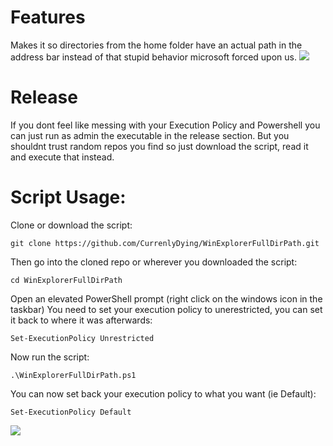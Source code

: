 # Features

Makes it so directories from the home folder have an actual path in the address bar instead of that stupid behavior microsoft forced upon us.
[![](https://media.discordapp.net/attachments/868056405523980318/1150275244242767943/2023-09-10_05h42_31.gif)](http://https://media.discordapp.net/attachments/868056405523980318/1150275244242767943/2023-09-10_05h42_31.gif)

# Release

If you dont feel like messing with your Execution Policy and Powershell you can just run as admin the executable in the release section.
But you shouldnt trust random repos you find so just download the script, read it and execute that instead.

# Script Usage:

Clone or download the script:

`git clone https://github.com/CurrenlyDying/WinExplorerFullDirPath.git`

Then go into the cloned repo or wherever you downloaded the script:

`cd WinExplorerFullDirPath`

Open an elevated PowerShell prompt (right click on the windows icon in the taskbar)
You need to set your execution policy to unerestricted, you can set it back to where it was afterwards:

`Set-ExecutionPolicy Unrestricted`

Now run the script:

`.\WinExplorerFullDirPath.ps1`

You can now set back your execution policy to what you want (ie Default):

`Set-ExecutionPolicy Default`

[![](https://media.discordapp.net/attachments/868056405523980318/1113609801369391124/20230417_094225.jpg)](https://media.discordapp.net/attachments/868056405523980318/1113609801369391124/20230417_094225.jpg)